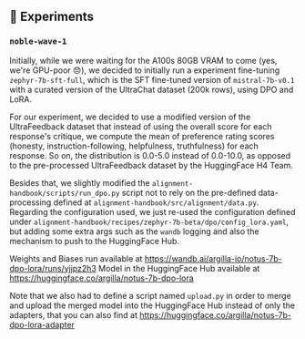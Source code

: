 ## 🧪 Experiments

### `noble-wave-1`

Initially, while we were waiting for the A100s 80GB VRAM to come (yes, we're GPU-poor 😞), we decided to initially run a experiment fine-tuning `zephyr-7b-sft-full`, which is the SFT fine-tuned version of `mistral-7b-v0.1` with a curated version of the UltraChat dataset (200k rows), using DPO and LoRA.

For our experiment, we decided to use a modified version of the UltraFeedback dataset that instead of using the overall score for each response's critique, we compute the mean of preference rating scores (honesty, instruction-following, helpfulness, truthfulness) for each response. So on, the distribution is 0.0-5.0 instead of 0.0-10.0, as opposed to the pre-processed UltraFeedback dataset by the HuggingFace H4 Team.

Besides that, we slightly modified the `alignment-handbook/scripts/run_dpo.py` script not to rely on the pre-defined data-processing defined at `alignment-handbook/src/alignment/data.py`. Regarding the configuration used, we just re-used the configuration defined under `alignment-handbook/recipes/zephyr-7b-beta/dpo/config_lora.yaml`, but adding some extra args such as the `wandb` logging and also the mechanism to push to the HuggingFace Hub.

Weights and Biases run available at https://wandb.ai/argilla-io/notus-7b-dpo-lora/runs/yjjpz2h3
Model in the HuggingFace Hub available at https://huggingface.co/argilla/notus-7b-dpo-lora

Note that we also had to define a script named `upload.py` in order to merge and upload the merged model into the HuggingFace Hub instead of only the adapters, that you can also find at https://huggingface.co/argilla/notus-7b-dpo-lora-adapter

